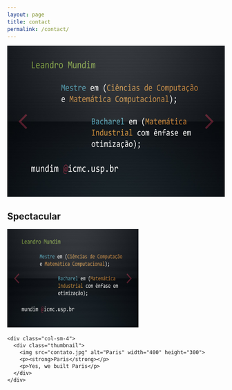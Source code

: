 ```yaml
---
layout: page
title: contact
permalink: /contact/
---
```

<img src="contato.jpg" alt="Smiley face" height="350" width="600">

<h2>Spectacular</h2>
<img src="contato.jpg" alt="Mountain View" style="width:304px;height:228px;">


    <div class="col-sm-4">
      <div class="thumbnail">
        <img src="contato.jpg" alt="Paris" width="400" height="300">
        <p><strong>Paris</strong></p>
        <p>Yes, we built Paris</p>
      </div>
    </div>
